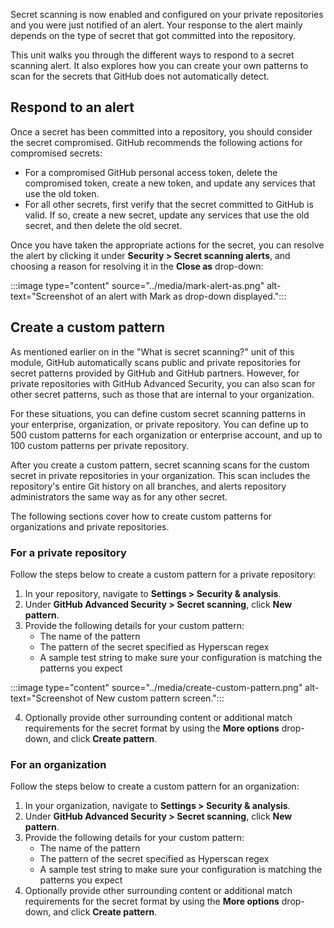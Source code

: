 Secret scanning is now enabled and configured on your private repositories and you were just notified of an alert. Your response to the alert mainly depends on the type of secret that got committed into the repository.

This unit walks you through the different ways to respond to a secret scanning alert. It also explores how you can create your own patterns to scan for the secrets that GitHub does not automatically detect.

## Respond to an alert

Once a secret has been committed into a repository, you should consider the secret compromised. GitHub recommends the following actions for compromised secrets:

- For a compromised GitHub personal access token, delete the compromised token, create a new token, and update any services that use the old token.
- For all other secrets, first verify that the secret committed to GitHub is valid. If so, create a new secret, update any services that use the old secret, and then delete the old secret.

Once you have taken the appropriate actions for the secret, you can resolve the alert by clicking it under **Security > Secret scanning alerts**, and choosing a reason for resolving it in the **Close as** drop-down:

:::image type="content" source="../media/mark-alert-as.png" alt-text="Screenshot of an alert with Mark as drop-down displayed.":::

## Create a custom pattern

As mentioned earlier on in the "What is secret scanning?" unit of this module, GitHub automatically scans public and private repositories for secret patterns provided by GitHub and GitHub partners. However, for private repositories with GitHub Advanced Security, you can also scan for other secret patterns, such as those that are internal to your organization.

For these situations, you can define custom secret scanning patterns in your enterprise, organization, or private repository. You can define up to 500 custom patterns for each organization or enterprise account, and up to 100 custom patterns per private repository.

After you create a custom pattern, secret scanning scans for the custom secret in private repositories in your organization. This scan includes the repository's entire Git history on all branches, and alerts repository administrators the same way as for any other secret.

The following sections cover how to create custom patterns for organizations and private repositories.

### For a private repository

Follow the steps below to create a custom pattern for a private repository:

1. In your repository, navigate to **Settings > Security & analysis**.
2. Under **GitHub Advanced Security > Secret scanning**, click **New pattern**.
3. Provide the following details for your custom pattern:
    - The name of the pattern
    - The pattern of the secret specified as Hyperscan regex
    - A sample test string to make sure your configuration is matching the patterns you expect

:::image type="content" source="../media/create-custom-pattern.png" alt-text="Screenshot of New custom pattern screen.":::

4. Optionally provide other surrounding content or additional match requirements for the secret format by using the **More options** drop-down, and click **Create pattern**.

### For an organization

Follow the steps below to create a custom pattern for an organization:

1. In your organization, navigate to **Settings > Security & analysis**.
2. Under **GitHub Advanced Security > Secret scanning**, click **New pattern**.
3. Provide the following details for your custom pattern:
    - The name of the pattern
    - The pattern of the secret specified as Hyperscan regex
    - A sample test string to make sure your configuration is matching the patterns you expect
4. Optionally provide other surrounding content or additional match requirements for the secret format by using the **More options** drop-down, and click **Create pattern**.
